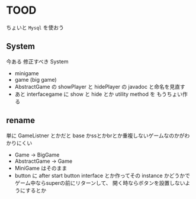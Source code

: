 # TOOD

ちょいと `Mysql` を使おう

## System

今ある 修正すべき System

- minigame
- game (big game)
- AbstractGame の showPlayer と hidePlayer の javadoc と命名を見直す
- あと interfacegame に show と hide とか utility method を
  もうちょい作る

## rename

単に GameListner とかだと base かssとかbrとか重複しないゲームなのかがわかりにくい

- Game -> BigGame
- AbstractGame -> Game
- MiniGame はそのまま
- button に after start button interface とか作ってその instance かどうかでゲーム中ならsuperの前にリターンして、
  開く時ならボタンを設置しないようにするとか
